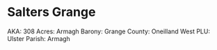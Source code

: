 # Salters Grange

AKA: 308
Acres: Armagh
Barony: Grange
County: Oneilland West
PLU: Ulster
Parish: Armagh